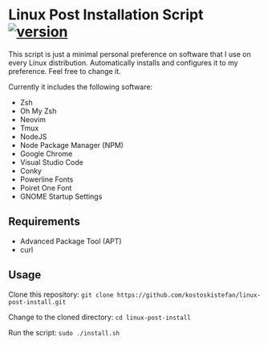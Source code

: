 # Linux Post Installation Script [![version](https://img.shields.io/badge/version-1.0-red.svg)](https://semver.org)

This script is just a minimal personal preference on software that I use on every Linux distribution. Automatically installs and configures it to my preference. Feel free to change it.

Currently it includes the following software:

* Zsh
* Oh My Zsh
* Neovim
* Tmux
* NodeJS
* Node Package Manager (NPM)
* Google Chrome
* Visual Studio Code
* Conky
* Powerline Fonts
* Poiret One Font
* GNOME Startup Settings

## Requirements
* Advanced Package Tool (APT)
* curl

## Usage
Clone this repository: `git clone https://github.com/kostoskistefan/linux-post-install.git`

Change to the cloned directory: `cd linux-post-install`

Run the script: `sudo ./install.sh`
